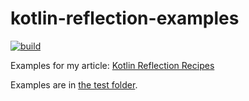 # kotlin-reflection-examples
[![build](https://github.com/jaitl/kotlin-reflection-examples/actions/workflows/build.yml/badge.svg)](https://github.com/jaitl/kotlin-reflection-examples/actions/workflows/build.yml)

Examples for my article: [Kotlin Reflection Recipes](https://jaitl.pro/post/2021/10/01/kotlin-reflection-recipes/)

Examples are in [the test folder](https://github.com/jaitl/kotlin-reflection-examples/tree/main/examples/src/test/kotlin/pro/jaitl/kotlin/reflection).
